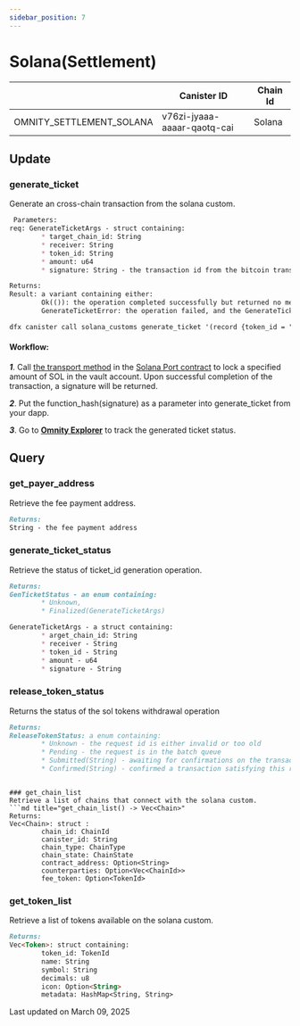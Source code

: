 ```yaml
---
sidebar_position: 7
---
```


# Solana(Settlement)

|  | Canister ID | Chain Id |
| --- | --- | --- |
| OMNITY_SETTLEMENT_SOLANA | v76zi-jyaaa-aaaar-qaotq-cai | Solana|

## Update
### generate_ticket
Generate an cross-chain transaction from the solana custom.
```md title="generate_ticket(args: GenerateTicketArgs) -> Result<(), GenerateTicketError>"
 Parameters:
req: GenerateTicketArgs - struct containing:
        * target_chain_id: String
        * receiver: String
        * token_id: String
        * amount: u64
        * signature: String - the transaction id from the bitcoin transaction

Returns:
Result: a variant containing either:
        Ok(()): the operation completed successfully but returned no meaningful value
        GenerateTicketError: the operation failed, and the GenerateTicketError provides details about the failure
```
```md title="Request Example:"
dfx canister call solana_customs generate_ticket '(record {token_id = "Solana-native-SOL"; target_chain_id = "eICP"; receiver = "onpkv-r64im-go7um-v7jnc-i33lg-ubem4-sxbyk-megsv-ww7fz-yzee7-zae"; amount = 8000000; signature = "2a3ruWTcRUAAtRPquWv6Hb6MTqa4sgSbjy7tNUbj86UQrVEVq53BFSHjmHZGCUMJjYQq9g29xFsDZkHRZAzZq88N"})' --ic

```

#### Workflow: 
***1***. Call [the transport method](https://github.com/octopus-network/omnity-port-solana/blob/main/tests/solana-port-native.ts#L49) in the [Solana Port contract](https://explorer.solana.com/address/qwMMr4jSQG8yg2fs1Pz3fymJEsh1RicjgDgMYNUA2Zb
) to lock a specified amount of SOL in the vault account. Upon successful completion of the transaction, a signature will be returned.

***2***. Put the function_hash(signature) as a parameter into generate_ticket from your dapp.

***3***. Go to **[Omnity Explorer](https://explorer.omnity.network/)** to track the generated ticket status.

## Query
### get_payer_address
Retrieve the fee payment address.
```md title="get_payer_address() -> String"
Returns:
String - the fee payment address
```

### generate_ticket_status
Retrieve the status of ticket_id generation operation.
```md title="generate_ticket_status(ticket_id: String) -> GenTicketStatus"
Returns:
GenTicketStatus - an enum containing:
        * Unknown,
        * Finalized(GenerateTicketArgs)

GenerateTicketArgs - a struct containing:   
        * arget_chain_id: String
        * receiver - String
        * token_id - String
        * amount - u64
        * signature - String
```

### release_token_status
Returns the status of the sol tokens withdrawal operation
```md title="release_token_status(ticket_id: String) -> ReleaseTokenStatus"
Returns:
ReleaseTokenStatus: a enum containing:
        * Unknown - the request id is either invalid or too old
        * Pending - the request is in the batch queue
        * Submitted(String) - awaiting for confirmations on the transaction satisfying this request
        * Confirmed(String) - confirmed a transaction satisfying this request
```
```

### get_chain_list
Retrieve a list of chains that connect with the solana custom.
```md title="get_chain_list() -> Vec<Chain>"
Returns:
Vec<Chain>: struct :
        chain_id: ChainId
        canister_id: String
        chain_type: ChainType
        chain_state: ChainState
        contract_address: Option<String>
        counterparties: Option<Vec<ChainId>>
        fee_token: Option<TokenId>
```

### get_token_list
Retrieve a list of tokens available on the solana custom.
```md title="get_token_list() -> Vec<Token>"
Returns:
Vec<Token>: struct containing:
        token_id: TokenId
        name: String
        symbol: String
        decimals: u8
        icon: Option<String>
        metadata: HashMap<String, String>
```


Last updated on March 09, 2025